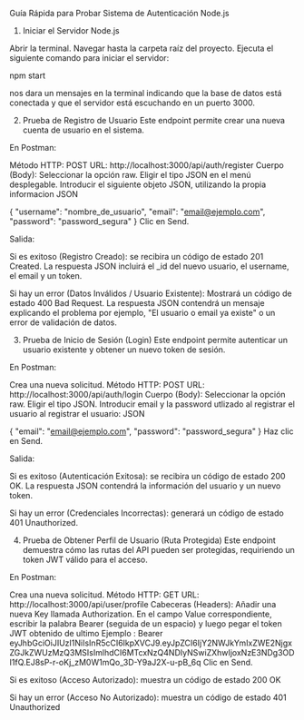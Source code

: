 Guía Rápida para Probar Sistema de Autenticación Node.js

1. Iniciar el Servidor Node.js

Abrir la terminal.
Navegar hasta la carpeta raíz del proyecto.
Ejecuta el siguiente comando para iniciar el servidor:

npm start

nos dara un mensajes en la terminal indicando que la base de datos está conectada y que el servidor está escuchando en un puerto 3000.




2. Prueba de Registro de Usuario
Este endpoint permite crear una nueva cuenta de usuario en el sistema.

En Postman:

Método HTTP: POST
URL: http://localhost:3000/api/auth/register
Cuerpo (Body):
Seleccionar la opción raw.
Eligir el tipo JSON en el menú desplegable.
Introducir el siguiente objeto JSON, utilizando la propia informacion
JSON

{
    "username": "nombre_de_usuario",
    "email": "email@ejemplo.com",
    "password": "password_segura"
}
Clic en Send.

Salida:

Si es exitoso (Registro Creado): se recibira un código de estado 201 Created. La respuesta JSON incluirá el _id del nuevo usuario, el username, el email y un token. 

Si hay un error (Datos Inválidos / Usuario Existente): Mostrará un código de estado 400 Bad Request. La respuesta JSON contendrá un mensaje explicando el problema por ejemplo, "El usuario o email ya existe" o un error de validación de datos.




3. Prueba de Inicio de Sesión (Login)
Este endpoint permite autenticar un usuario existente y obtener un nuevo token de sesión.

En Postman:

Crea una nueva solicitud.
Método HTTP: POST
URL: http://localhost:3000/api/auth/login
Cuerpo (Body):
Seleccionar la opción raw.
Eligir el tipo JSON.
Introducir email y la password utlizado al registrar el usuario al registrar el usuario:
JSON

{
    "email": "email@ejemplo.com",
    "password": "password_segura"
}
Haz clic en Send.

Salida:

Si es exitoso (Autenticación Exitosa): se recibira un código de estado 200 OK. La respuesta JSON contendrá la información del usuario y un nuevo token. 

Si hay un error (Credenciales Incorrectas): generará un código de estado 401 Unauthorized. 




4. Prueba de Obtener Perfil de Usuario (Ruta Protegida)
Este endpoint demuestra cómo las rutas del API pueden ser protegidas, requiriendo un token JWT válido para el acceso.

En Postman:

Crea una nueva solicitud.
Método HTTP: GET
URL: http://localhost:3000/api/user/profile
Cabeceras (Headers):
Añadir una nueva Key llamada Authorization.
En el campo Value correspondiente, escribir la palabra Bearer (seguida de un espacio) y luego pegar el token JWT obtenido de ultimo
 Ejemplo : Bearer eyJhbGciOiJIUzI1NiIsInR5cCI6IkpXVCJ9.eyJpZCI6IjY2NWJkYmIxZWE2NjgxZGJkZWUzMzQ3MSIsImlhdCI6MTcxNzQ4NDIyNSwiZXhwIjoxNzE3NDg3ODI1fQ.EJ8sP-r-oKj_zM0W1mQo_3D-Y9aJ2X-u-pB_6q
Clic en Send.

Si es exitoso (Acceso Autorizado): muestra un código de estado 200 OK

Si hay un error (Acceso No Autorizado): muestra un código de estado 401 Unauthorized

